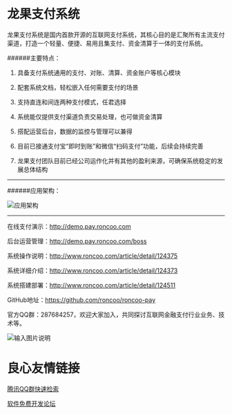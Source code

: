 # 龙果支付系统

龙果支付系统是国内首款开源的互联网支付系统，其核心目的是汇聚所有主流支付渠道，打造一个轻量、便捷、易用且集支付、资金清算于一体的支付系统。

######主要特点：

1. 具备支付系统通用的支付、对账、清算、资金账户等核心模块

2. 配套系统文档，轻松嵌入任何需要支付的场景

3. 支持直连和间连两种支付模式，任君选择

4. 系统能仅提供支付渠道负责交易处理，也可做资金清算

5. 搭配运营后台，数据的监控与管理可以兼得

6. 目前已接通支付宝“即时到账”和微信“扫码支付”功能，后续会持续完善

7. 龙果支付团队目前已经公司运作化并有其他的盈利来源，可确保系统稳定的发展总体结构

----------------------------------------------------------------------------------

######应用架构：

![应用架构](http://git.oschina.net/uploads/images/2016/0726/171546_239efc3b_860625.jpeg "应用架构")

---------

在线支付演示：http://demo.pay.roncoo.com

后台运营管理：http://demo.pay.roncoo.com/boss

系统操作说明：http://www.roncoo.com/article/detail/124375

系统详细介绍：http://www.roncoo.com/article/detail/124373

系统搭建部署：http://www.roncoo.com/article/detail/124511

GitHub地址：https://github.com/roncoo/roncoo-pay

官方QQ群：287684257，欢迎大家加入，共同探讨互联网金融支付行业业务、技术等。

![输入图片说明](http://git.oschina.net/uploads/images/2016/0722/175850_9e020e87_860625.png "在这里输入图片标题")

 




 

 # 良心友情链接

[腾讯QQ群快速检索](http://u.720life.cn/s/8cf73f7c)

[软件免费开发论坛](http://u.720life.cn/s/bbb01dc0)